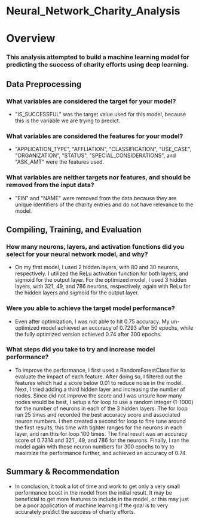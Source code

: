 # Neural_Network_Charity_Analysis
 
# Overview
### This analysis attempted to build a machine learning model for predicting the success of charity efforts using deep learning.

## Data Preprocessing
### What variables are considered the target for your model?
* "IS_SUCCESSFUL" was the target value used for this model, because this is the variable we are trying to predict.

### What variables are considered the features for your model?
* "APPLICATION_TYPE", "AFFLIATION", "CLASSIFICATION", "USE_CASE", "ORGANIZATION", "STATUS", "SPECIAL_CONSIDERATIONS", and "ASK_AMT" were the features used.

### What variables are neither targets nor features, and should be removed from the input data?
* "EIN" and "NAME" were removed from the data because they are unique identifiers of the charity entries and do not have relevance to the model.


## Compiling, Training, and Evaluation
### How many neurons, layers, and activation functions did you select for your neural network model, and why?
* On my first model, I used 2 hidden layers, with 80 and 30 neurons, respectively. I utilized the ReLu activation function for both layers, and sigmoid for the output layer. For the optimized model, I used 3 hidden layers, with 321, 49, and 786 neurons, respectively, again with ReLu for the hidden layers and sigmoid for the output layer.
### Were you able to achieve the target model performance?
* Even after optimization, I was not able to hit 0.75 accuracy. My un-optimized model achieved an accuracy of 0.7293 after 50 epochs, while the fully optimized version achieved 0.74 after 300 epochs.
### What steps did you take to try and increase model performance?
* To improve the performance, I first used a RandomForestClassifier to evaluate the impact of each feature. After doing so, I filtered out the features which had a score below 0.01 to reduce noise in the model. Next, I tried adding a third hidden layer and increasing the number of nodes. Since did not improve the score and I was unsure how many nodes would be best, I setup a for loop to use a random integer (1-1000) for the number of neurons in each of the 3 hidden layers. The for loop ran 25 times and recorded the best accuracy score and associated neuron numbers. I then created a second for loop to fine tune around the first results, this time with tighter ranges for the neurons in each layer, and ran this for loop 100 times. The final result was an accuracy score of 0.7314 and 321 , 49, and 786 for the neurons. Finally, I ran the model again with these neuron numbers for 300 epochs to try to maximize the performance further, and achieved an accuracy of 0.74.


## Summary & Recommendation
* In conclusion, it took a lot of time and work to get only a very small performance boost in the model from the initial result. It may be beneficial to get more features to include in the model, or this may just be a poor application of machine learning if the goal is to very accurately predict the success of charity efforts.

